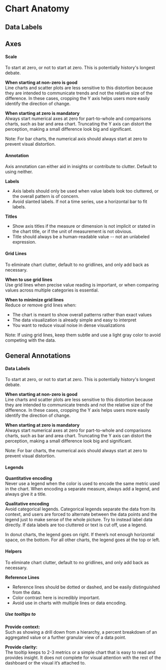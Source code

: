 # Chart Anatomy

## Data Labels

## Axes
<!-- card-grid -->

<!-- card {"variant": "navy", "type": "temporal"} -->
#### Scale

To start at zero, or not to start at zero. This is potentially history's longest debate.

**When starting at non-zero is good**  
Line charts and scatter plots are less sensitive to this distortion because they are intended to communicate trends and not the relative size of the difference. In these cases, cropping the Y axis helps users more easily identify the direction of change.

**When starting at zero is mandatory**  
Always start numerical axes at zero for part-to-whole and comparisons charts, such as bar and area chart. Truncating the Y axis can distort the perception, making a small difference look big and significant.

Note: For bar charts, the numerical axis should always start at zero to prevent visual distortion.
<!-- end-card -->

<!-- card {"variant": "navy", "type": "temporal"} -->
#### Annotation
Axis annotation can either aid in insights or contribute to clutter. Default to using neither.

**Labels**  
- Axis labels should only be used when value labels look too cluttered, or the overall pattern is of concern.  
- Avoid slanted labels. If not a time series, use a horizontal bar to fit labels.

**Titles**  
- Show axis titles if the measure or dimension is not implicit or stated in the chart title, or if the unit of measurement is not obvious.  
- Title should always be a human-readable value -- not an unlabeled expression.
<!-- end-card -->

<!-- card {"variant": "navy", "type": "temporal"} -->
#### Grid Lines
To eliminate chart clutter, default to no gridlines, and only add back as necessary.

**When to use grid lines**  
Use grid lines when precise value reading is important, or when comparing values across multiple categories is essential.

**When to minimize grid lines**  
Reduce or remove grid lines when:
- The chart is meant to show overall patterns rather than exact values
- The data visualization is already simple and easy to interpret
- You want to reduce visual noise in dense visualizations

Note: If using grid lines, keep them subtle and use a light gray color to avoid competing with the data.
<!-- end-card -->


<!-- end-card-grid -->

## General Annotations
<!-- card-grid -->

<!-- card {"variant": "navy", "type": "temporal"} -->
#### Data Labels

To start at zero, or not to start at zero. This is potentially history's longest debate.

**When starting at non-zero is good**  
Line charts and scatter plots are less sensitive to this distortion because they are intended to communicate trends and not the relative size of the difference. In these cases, cropping the Y axis helps users more easily identify the direction of change.

**When starting at zero is mandatory**  
Always start numerical axes at zero for part-to-whole and comparisons charts, such as bar and area chart. Truncating the Y axis can distort the perception, making a small difference look big and significant.

Note: For bar charts, the numerical axis should always start at zero to prevent visual distortion.
<!-- end-card -->

<!-- card {"variant": "navy", "type": "temporal"} -->
#### Legends
**Quantitative encoding**  
Never use a legend when the color is used to encode the same metric used in the chart. When encoding a separate measure, always add a legend, and always give it a title.

**Qualitative encoding**  
Avoid categorical legends. Categorical legends separate the data from its context, and users are forced to alternate between the data points and the legend just to make sense of the whole picture. Try to instead label data directly. If data labels are too cluttered or text is cut off, use a legend.

In donut charts, the legend goes on right. If there’s not enough horizontal space, on the bottom. For all other charts, the legend goes at the top or left.


<!-- end-card -->

<!-- card {"variant": "navy", "type": "temporal"} -->
#### Helpers
To eliminate chart clutter, default to no gridlines, and only add back as necessary.

**Reference Lines**
- Reference lines should be dotted or dashed, and be easily distinguished from the data.
- Color contrast here is incredibly important.
- Avoid use in charts with multiple lines or data encoding.

##### Use tooltips to

**Provide context:**  
Such as showing a drill down from a hierarchy, a percent breakdown of an aggregated value or a further granular view of a data point.

**Provide clarity:**  
The tooltip keeps to 2-3 metrics or a simple chart that is easy to read and provides insight. It does not complete for visual attention with the rest of the dashboard or the visual it’s attached to.
<!-- end-card -->


<!-- end-card-grid -->

